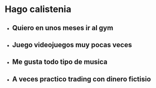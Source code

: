 # Hago calistenia 
* ## Quiero en unos meses ir al gym 
* ## Juego videojuegos muy pocas veces
* ## Me gusta todo tipo de musica 
* ## A veces practico trading con dinero fictisio 
